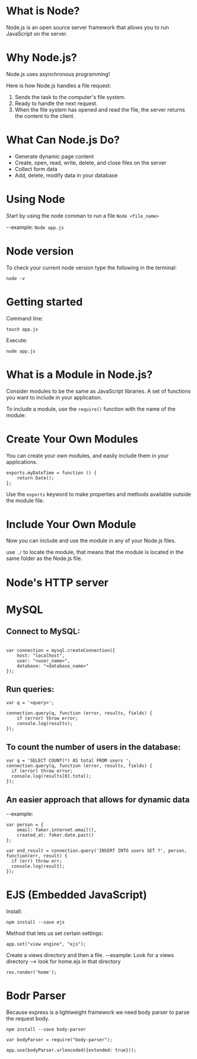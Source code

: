 # What is Node?
Node.js is an open source server framework that allows you to run JavaScript on the server. 

# Why Node.js?
Node.js uses asynchronous programming! 

Here is how Node.js handles a file request:

1. Sends the task to the computer's file system.
2. Ready to handle the next request.
3. When the file system has opened and read the file, the server returns the content to the client.

# What Can Node.js Do?
+ Generate dynamic page content
+ Create, open, read, write, delete, and close files on the server
+ Collect form data
+ Add, delete, modify data in your database

# Using Node

Start by using the node comman to run a file 
```Node <file_name>```

--example: ```Node app.js```


# Node version 
To check your current node version type the following in the terminal:
```
node -v
```

# Getting started
Command line:
```
touch app.js
```
Execute:
```
node app.js
```


# What is a Module in Node.js?
Consider modules to be the same as JavaScript libraries. A set of functions you want to include in your application.

To include a module, use the ```require()``` function with the name of the module:

# Create Your Own Modules
You can create your own modules, and easily include them in your applications.
```
exports.myDateTime = function () {
    return Date();
};
```

Use the ```exports``` keyword to make properties and methods available outside the module file.

# Include Your Own Module
Now you can include and use the module in any of your Node.js files.

use ```./``` to locate the module, that means that the module is located in the same folder as the Node.js file.

# Node's HTTP server

# MySQL

## Connect to MySQL:
```var mysql = require("mysql");

var connection = mysql.createConnection({
    host: "localhost",
    user: "<user_name>",
    database: "<database_name>"
});
```
## Run queries:
```
var q = '<query>';

connection.query(q, function (error, results, fields) {
    if (error) throw error;
    console.log(results);
});
```
## To count the number of users in the database:
```
var q = 'SELECT COUNT(*) AS total FROM users ';
connection.query(q, function (error, results, fields) {
  if (error) throw error;
  console.log(results[0].total);
});
```
## An easier approach that allows for dynamic data
--example: 
```
var person = {
    email: faker.internet.email(),
    created_at: faker.date.past()
};
 
var end_result = connection.query('INSERT INTO users SET ?', person, function(err, result) {
  if (err) throw err;
  console.log(result);
});
```

# EJS (Embedded JavaScript)
Install:
```
npm install --save ejs 
```
Method that lets us set certain settings: 
```
app.set("view engine", "ejs");
```
Create a views directory and then a file. 
--example: 
Look for a views directory  --> look for home.ejs in that directory
```
res.render('home');
```

# Bodr Parser
Because express is a lightweight framework we need body parser to parse the request body. 
```
npm install --save body-parser
```

```
var bodyParser = require("body-parser");
```

```
app.use(bodyParser.urlencoded({extended: true}));
```
